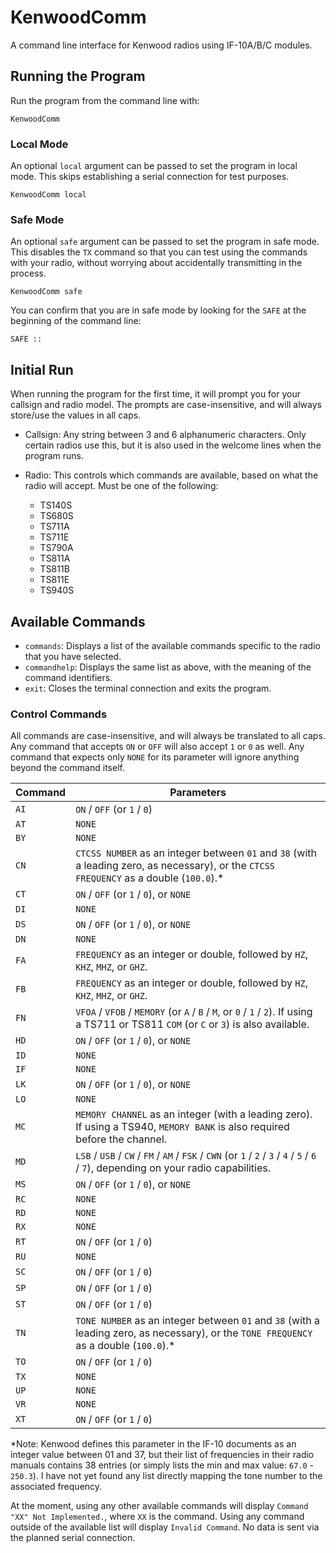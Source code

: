 # KenwoodComm

A command line interface for Kenwood radios using IF-10A/B/C modules.

## Running the Program

Run the program from the command line with:

```
KenwoodComm
```

### Local Mode

An optional `local` argument can be passed to set the program in local mode. This skips establishing a serial connection for test purposes.

```
KenwoodComm local
```

### Safe Mode

An optional `safe` argument can be passed to set the program in safe mode. This disables the `TX` command so that you can test using the commands with your radio, without worrying about accidentally transmitting in the process.

```
KenwoodComm safe
```

You can confirm that you are in safe mode by looking for the `SAFE` at the beginning of the command line:

```
SAFE ::
```

## Initial Run

When running the program for the first time, it will prompt you for your callsign and radio model. The prompts are case-insensitive, and will always store/use the values in all caps.

- Callsign: Any string between 3 and 6 alphanumeric characters. Only certain radios use this, but it is also used in the welcome lines when the program runs.

- Radio: This controls which commands are available, based on what the radio will accept. Must be one of the following:
  - TS140S
  - TS680S
  - TS711A
  - TS711E
  - TS790A
  - TS811A
  - TS811B
  - TS811E
  - TS940S

## Available Commands

- `commands`: Displays a list of the available commands specific to the radio that you have selected.
- `commandhelp`: Displays the same list as above, with the meaning of the command identifiers.
- `exit`: Closes the terminal connection and exits the program.

### Control Commands

All commands are case-insensitive, and will always be translated to all caps.
Any command that accepts `ON` or `OFF` will also accept `1` or `0` as well.
Any command that expects only `NONE` for its parameter will ignore anything beyond the command itself.

| Command | Parameters                                                                                                                                |
| ------- | ----------------------------------------------------------------------------------------------------------------------------------------- |
| `AI`    | `ON` / `OFF` (or `1` / `0`)                                                                                                               |
| `AT`    | `NONE`                                                                                                                                    |
| `BY`    | `NONE`                                                                                                                                    |
| `CN`    | `CTCSS NUMBER` as an integer between `01` and `38` (with a leading zero, as necessary), or the `CTCSS FREQUENCY` as a double (`100.0`).\* |
| `CT`    | `ON` / `OFF` (or `1` / `0`), or `NONE`                                                                                                    |
| `DI`    | `NONE`                                                                                                                                    |
| `DS`    | `ON` / `OFF` (or `1` / `0`), or `NONE`                                                                                                    |
| `DN`    | `NONE`                                                                                                                                    |
| `FA`    | `FREQUENCY` as an integer or double, followed by `HZ`, `KHZ`, `MHZ`, or `GHZ`.                                                            |
| `FB`    | `FREQUENCY` as an integer or double, followed by `HZ`, `KHZ`, `MHZ`, or `GHZ`.                                                            |
| `FN`    | `VFOA` / `VFOB` / `MEMORY` (or `A` / `B` / `M`, or `0` / `1` / `2`). If using a TS711 or TS811 `COM` (or `C` or `3`) is also available.   |
| `HD`    | `ON` / `OFF` (or `1` / `0`), or `NONE`                                                                                                    |
| `ID`    | `NONE`                                                                                                                                    |
| `IF`    | `NONE`                                                                                                                                    |
| `LK`    | `ON` / `OFF` (or `1` / `0`), or `NONE`                                                                                                    |
| `LO`    | `NONE`                                                                                                                                    |
| `MC`    | `MEMORY CHANNEL` as an integer (with a leading zero). If using a TS940, `MEMORY BANK` is also required before the channel.                |
| `MD`    | `LSB` / `USB` / `CW` / `FM` / `AM` / `FSK` / `CWN` (or `1` / `2` / `3` / `4` / `5` / `6` / `7`), depending on your radio capabilities.    |
| `MS`    | `ON` / `OFF` (or `1` / `0`), or `NONE`                                                                                                    |
| `RC`    | `NONE`                                                                                                                                    |
| `RD`    | `NONE`                                                                                                                                    |
| `RX`    | `NONE`                                                                                                                                    |
| `RT`    | `ON` / `OFF` (or `1` / `0`)                                                                                                               |
| `RU`    | `NONE`                                                                                                                                    |
| `SC`    | `ON` / `OFF` (or `1` / `0`)                                                                                                               |
| `SP`    | `ON` / `OFF` (or `1` / `0`)                                                                                                               |
| `ST`    | `ON` / `OFF` (or `1` / `0`)                                                                                                               |
| `TN`    | `TONE NUMBER` as an integer between `01` and `38` (with a leading zero, as necessary), or the `TONE FREQUENCY` as a double (`100.0`).\*   |
| `TO`    | `ON` / `OFF` (or `1` / `0`)                                                                                                               |
| `TX`    | `NONE`                                                                                                                                    |
| `UP`    | `NONE`                                                                                                                                    |
| `VR`    | `NONE`                                                                                                                                    |
| `XT`    | `ON` / `OFF` (or `1` / `0`)                                                                                                               |

\*Note: Kenwood defines this parameter in the IF-10 documents as an integer value between 01 and 37, but their list of frequencies in their radio manuals contains 38 entries (or simply lists the min and max value: `67.0` - `250.3`). I have not yet found any list directly mapping the tone number to the associated frequency.

At the moment, using any other available commands will display `Command "XX" Not Implemented.`, where `XX` is the command.
Using any command outside of the available list will display `Invalid Command`.
No data is sent via the planned serial connection.

